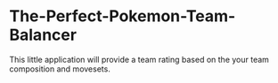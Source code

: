 The-Perfect-Pokemon-Team-Balancer
=================================

This little application will provide a team rating based on the your team composition and movesets.
